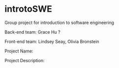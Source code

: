 # introtoSWE
Group project for introduction to software engineering 

Back-end team:
Grace Hu
?

Front-end team:
Lindsey Seay, Olivia Bronstein

Project Name:

Project Description:
